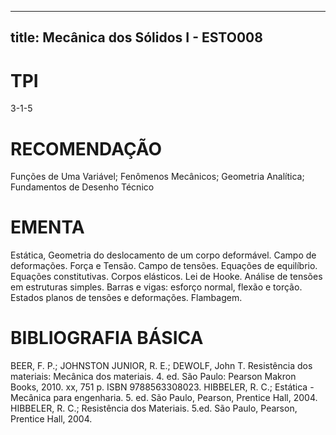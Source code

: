 
---
title: Mecânica dos Sólidos I - ESTO008 
---

# TPI

3-1-5

# RECOMENDAÇÃO

Funções de Uma Variável; Fenômenos Mecânicos; Geometria Analítica; Fundamentos de Desenho Técnico

# EMENTA

Estática, Geometria do deslocamento de um corpo deformável. Campo de deformações. Força e Tensão. Campo de tensões. Equações de equilíbrio. Equações constitutivas. Corpos elásticos. Lei de Hooke. Análise de tensões em estruturas simples. Barras e vigas: esforço normal, flexão e torção. Estados planos de tensões e deformações. Flambagem.

# BIBLIOGRAFIA BÁSICA

BEER, F. P.; JOHNSTON JUNIOR, R. E.; DEWOLF, John T. Resistência dos materiais: Mecânica dos materiais. 4. ed. São Paulo: Pearson Makron Books, 2010. xx, 751 p. ISBN 9788563308023.
HIBBELER, R. C.; Estática - Mecânica para engenharia. 5. ed. São Paulo, Pearson, Prentice Hall, 2004.
HIBBELER, R. C.; Resistência dos Materiais. 5.ed. São Paulo, Pearson, Prentice Hall, 2004.

        